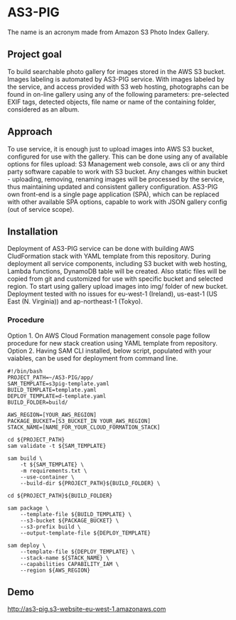 # AS3-PIG
The name is an acronym made from Amazon S3 Photo Index Gallery.

## Project goal
To build searchable photo gallery for images stored in the AWS S3 bucket. Images labeling is automated by AS3-PIG service. With images labeled by the service, and access provided with S3 web hosting, photographs can be found in on-line gallery using any of the following parameters: pre-selected EXIF tags, detected objects, file name or name of the containing folder, considered as an album. 

## Approach
To use service, it is enough just to upload images into AWS S3 bucket, configured for use with the gallery. This can be done using any of available options for files upload: S3 Management web console, aws cli or any third party software capable to work with S3 bucket. Any changes within bucket - uploading, removing, renaming images will be processed by the service, thus maintaining updated and consistent gallery configuration. AS3-PIG own front-end is a single page application (SPA), which can be replaced with other available SPA options, capable to work with JSON gallery config (out of service scope).

## Installation
Deployment of AS3-PIG service can be done with building AWS CludFormation stack with YAML template from this repository. During deployment all service components, including S3 bucket with web hosting, Lambda functions, DynamoDB table will be created. Also static files will be copied from git and customized for use with specific bucket and selected region. To start using gallery upload images into img/ folder of new bucket. Deployment tested with no issues for eu-west-1 (Ireland), us-east-1 (US East (N. Virginia)) and ap-northeast-1 (Tokyo).
### Procedure
Option 1. On AWS Cloud Formation management console page follow procedure for new stack creation using YAML template from repository. 
Option 2. Having SAM CLI installed, below script, populated with your vaiables, can be used for deployment from command line. 
```
#!/bin/bash
PROJECT_PATH=~/AS3-PIG/app/
SAM_TEMPLATE=s3pig-template.yaml
BUILD_TEMPLATE=template.yaml
DEPLOY_TEMPLATE=d-template.yaml
BUILD_FOLDER=build/

AWS_REGION=[YOUR_AWS_REGION]
PACKAGE_BUCKET=[S3_BUCKET_IN YOUR_AWS_REGION]
STACK_NAME=[NAME_FOR_YOUR_CLOUD_FORMATION_STACK]

cd ${PROJECT_PATH}
sam validate -t ${SAM_TEMPLATE}

sam build \
    -t ${SAM_TEMPLATE} \
    -m requirements.txt \
    --use-container \
    --build-dir ${PROJECT_PATH}${BUILD_FOLDER} \

cd ${PROJECT_PATH}${BUILD_FOLDER}

sam package \
    --template-file ${BUILD_TEMPLATE} \
    --s3-bucket ${PACKAGE_BUCKET} \
    --s3-prefix build \
    --output-template-file ${DEPLOY_TEMPLATE}

sam deploy \
    --template-file ${DEPLOY_TEMPLATE} \
    --stack-name ${STACK_NAME} \
    --capabilities CAPABILITY_IAM \
    --region ${AWS_REGION}
```

## Demo
http://as3-pig.s3-website-eu-west-1.amazonaws.com
